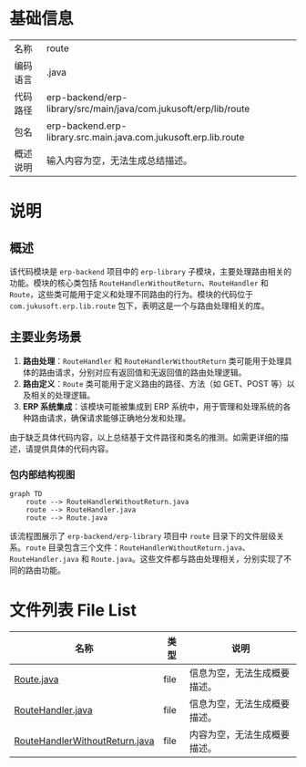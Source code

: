 # 基础信息

|      |      |
|------|------|
| 名称 | route |
| 编码语言 | .java |
| 代码路径 | erp-backend/erp-library/src/main/java/com.jukusoft/erp/lib/route |
| 包名 | erp-backend.erp-library.src.main.java.com.jukusoft.erp.lib.route |
| 概述说明 | 输入内容为空，无法生成总结描述。 |

# 说明

## 概述
该代码模块是 `erp-backend` 项目中的 `erp-library` 子模块，主要处理路由相关的功能。模块的核心类包括 `RouteHandlerWithoutReturn`、`RouteHandler` 和 `Route`，这些类可能用于定义和处理不同路由的行为。模块的代码位于 `com.jukusoft.erp.lib.route` 包下，表明这是一个与路由处理相关的库。

## 主要业务场景
1. **路由处理**：`RouteHandler` 和 `RouteHandlerWithoutReturn` 类可能用于处理具体的路由请求，分别对应有返回值和无返回值的路由处理逻辑。
2. **路由定义**：`Route` 类可能用于定义路由的路径、方法（如 GET、POST 等）以及相关的处理逻辑。
3. **ERP 系统集成**：该模块可能被集成到 ERP 系统中，用于管理和处理系统的各种路由请求，确保请求能够正确地分发和处理。

由于缺乏具体代码内容，以上总结基于文件路径和类名的推测。如需更详细的描述，请提供具体的代码内容。


### 包内部结构视图

```mermaid
graph TD
    route --> RouteHandlerWithoutReturn.java
    route --> RouteHandler.java
    route --> Route.java
```

该流程图展示了 `erp-backend/erp-library` 项目中 `route` 目录下的文件层级关系。`route` 目录包含三个文件：`RouteHandlerWithoutReturn.java`、`RouteHandler.java` 和 `Route.java`。这些文件都与路由处理相关，分别实现了不同的路由功能。

# 文件列表 File List

| 名称   | 类型  | 说明 |
|-------|------|-------------|
| [Route.java](Route.md) | file | 信息为空，无法生成概要描述。 |
| [RouteHandler.java](RouteHandler.md) | file | 信息为空，无法生成概要描述。 |
| [RouteHandlerWithoutReturn.java](RouteHandlerWithoutReturn.md) | file | 内容为空，无法生成概要描述。 |



